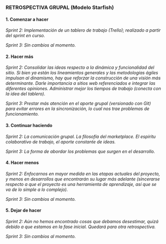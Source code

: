 ### RETROSPECTIVA GRUPAL (Modelo Starfish)

#### 1. Comenzar a hacer  

*Sprint 2: Implementación de un tablero de trabajo (Trello); realizado a partir del sprint en curso.*

*Sprint 3: Sin cambios al momento.*

#### 2. Hacer más  

*Sprint 2: Consolidar las ideas respecto a la dinámica y funcionalidad del sitio. Si bien ya están los lineamientos generales y las metodologías ágiles impulsan al dinamismo, hay que reforzar la construcción de una visión más determinante. Darle importancia a sitios web referenciados e integrar las diferentes opiniones.
Administrar mejor los tiempos de trabajo (conecta con la idea del tablero).*

*Sprint 3: Prestar más atención en el aporte grupal (versionado con Git) para evitar errores en la sincronización, lo cual nos trae problemas de funcionamiento.*

#### 3. Continuar haciendo  

*Sprint 2: La comunicación grupal. La filosofía del marketplace. El espíritu colaborativo de trabajo, el aporte constante de ideas.* 

*Sprint 3: La forma de abordar los problemas que surgen en el desarrollo.*

#### 4. Hacer menos  

*Sprint 2: Enfocarnos en mayor medida en las etapas actuales del proyecto, y menos en desarrollos que encontrarán su lugar más adelante (sincerarse respecto a que el proyecto es una herramienta de aprendizaje, así que se va de lo simple a lo complejo).*

*Sprint 3: Sin cambios al momento.*

#### 5. Dejar de hacer  

*Sprint 2: Aún no hemos encontrado cosas que debamos desestimar, quizá debido a que estamos en la fase inicial. Quedará para otra retrospectiva.*

*Sprint 3: Sin cambios al momento.*


